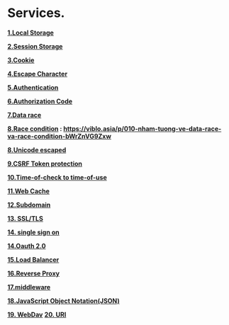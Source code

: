 # Services.

**[1.Local Storage]()**


**[2.Session Storage ]()**

**[3.Cookie]()**

**[4.Escape Character](https://github.com/Phungvanquang/Website/blob/main/Services/Escape%20Character.md)**

**[5.Authentication](https://github.com/Phungvanquang/Website/blob/main/Services/Authentication.pdf)**

**[6.Authorization Code](https://github.com/Phungvanquang/Website/blob/main/Services/Authorization.pdf)**

**[7.Data race]()**

**[8.Race condition]() : **https://viblo.asia/p/010-nham-tuong-ve-data-race-va-race-condition-bWrZnVG9Zxw****

**[8.Unicode escaped]()**

**[9.CSRF Token protection]()**

**[10.Time-of-check to time-of-use]()**

**[11.Web Cache](https://github.com/Phungvanquang/Website/blob/main/Services/Web%20Cache.pdf)**

**[12.Subdomain]()**

**[13. SSL/TLS]()**

**[14. single sign on](https://viblo.asia/p/single-sign-on-sso-la-gi-hoat-dong-ra-sao-bWrZn4oQ5xw)**

**[14.Oauth 2.0 ]()**

**[15.Load Balancer]()**

**[16.Reverse Proxy]()**

**[17.middleware]()**

**[18.JavaScript Object Notation(JSON)]()**

**[19. WebDav]()**
**[20. URI]()**
**[]()**

